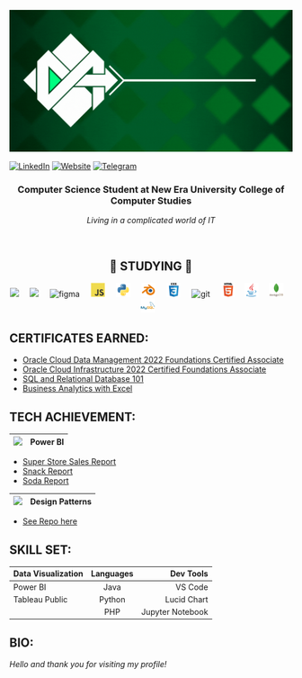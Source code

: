 ![MasterHead](https://github.com/VemAiensi/VemAiensi/blob/main/Assets/GitHub%20Banner.gif)

<p align="left">
    <a href="https://www.linkedin.com/in/vem-aiensi-a-marasigan-869027258/">
        <img src="https://img.shields.io/badge/linkedin-%230077B5.svg?style=for-the-badge&logo=linkedin&logoColor=white" alt="LinkedIn"></a>
    <a href="mailto: vem.aiensi@gmail.com">
        <img src="https://img.shields.io/badge/Gmail-D14836?style=for-the-badge&logo=gmail&logoColor=white" alt="Website"></a>
    <a href="https://t.me/Vinc3203">
        <img src="https://img.shields.io/badge/Telegram-2CA5E0?style=for-the-badge&logo=telegram&logoColor=white" alt="Telegram"></a>
</p>

<h3 align="center">Computer Science Student at New Era University College of Computer Studies</h3>
<p align="center"><i>Living in a complicated world of IT</i></p>

<br>


<h2 align="Center">📖 STUDYING 📖</h2>

<p align="center" >
  <img src="https://img.icons8.com/?size=100&id=Ny0t2MYrJ70p&format=png&color=000000" width="5%"/> &nbsp &nbsp
  <img src="https://img.icons8.com/?size=100&id=9Kvi1p1F0tUo&format=png&color=000000"  width="5%"/> &nbsp &nbsp
  <img src="https://www.vectorlogo.zone/logos/figma/figma-icon.svg" alt="figma" width="5%"/> &nbsp &nbsp
  <img src="https://raw.githubusercontent.com/devicons/devicon/master/icons/javascript/javascript-original.svg" alt="javascript" width="5%"/>   &nbsp &nbsp
  <img src="https://raw.githubusercontent.com/devicons/devicon/master/icons/python/python-original.svg" alt="python" width="5%"/>   &nbsp &nbsp
  <img src="https://github.com/VemAiensi/VemAiensi/blob/main/Assets/blender_icon_64x64.png" alt="blender" width="5%"/> &nbsp &nbsp
  <img src="https://raw.githubusercontent.com/devicons/devicon/master/icons/css3/css3-original-wordmark.svg" alt="css3" width="5%"/> &nbsp &nbsp
  <img src="https://www.vectorlogo.zone/logos/git-scm/git-scm-icon.svg" alt="git" width="5%"/> &nbsp &nbsp
  <img src="https://raw.githubusercontent.com/devicons/devicon/master/icons/html5/html5-original-wordmark.svg" alt="html5" width="5%"/>&nbsp &nbsp
  <img src="https://raw.githubusercontent.com/devicons/devicon/master/icons/java/java-original.svg" alt="java" width="5%"/>  &nbsp &nbsp
  <img src="https://raw.githubusercontent.com/devicons/devicon/master/icons/mongodb/mongodb-original-wordmark.svg" alt="mongodb" width="5%"/>  &nbsp &nbsp
  <img src="https://raw.githubusercontent.com/devicons/devicon/master/icons/mysql/mysql-original-wordmark.svg" alt="mysql" width="5%"/>&nbsp &nbsp
</p>



## CERTIFICATES EARNED:

* [Oracle Cloud Data Management 2022 Foundations Certified Associate](https://catalog-education.oracle.com/pls/certview/sharebadge?id=9A7C6DC465649783402FD05DE8EF133AE9EAF50961B0F42AB159DA4CD077D7B3)
* [Oracle Cloud Infrastructure 2022 Certified Foundations Associate](https://catalog-education.oracle.com/pls/certview/sharebadge?id=F02DB10C92813FBF882F32E11E1E2FA934891415BD572E2082CE52C861492B60)
* [SQL and Relational Database 101](https://courses.cognitiveclass.ai/certificates/16fec48d0d16496ca59defe1e5b2c92b)
* [Business Analytics with Excel](https://simpli-web.app.link/e/G4wPXQ2M8Kb)


## TECH ACHIEVEMENT:
| <img src="https://img.icons8.com/?size=100&id=Ny0t2MYrJ70p&format=png&color=000000" width="15"/> | Power BI |
| --- | --- |

* [Super Store Sales Report](https://app.powerbi.com/view?r=eyJrIjoiMTNkMmJjZGItZWY4YS00YWUzLThmOGQtZGMyMTE2MWMzMzFlIiwidCI6ImE2NDgxYzM0LTU4MjItNDMyNy1iYjU5LWI5NDAyOTEzOTIxMyIsImMiOjEwfQ%3D%3D)
* [Snack Report](https://app.powerbi.com/view?r=eyJrIjoiMWQ0YmIzYjItNTYyZC00MDA2LTgxMWUtNWFjYmZjMTBiYTcxIiwidCI6ImE2NDgxYzM0LTU4MjItNDMyNy1iYjU5LWI5NDAyOTEzOTIxMyIsImMiOjEwfQ%3D%3D)
* [Soda Report](https://app.powerbi.com/view?r=eyJrIjoiYzIxM2EzZDctMzdiMy00OGRmLTg5NDItYjUxODVmMDVmZTFjIiwidCI6ImE2NDgxYzM0LTU4MjItNDMyNy1iYjU5LWI5NDAyOTEzOTIxMyIsImMiOjEwfQ%3D%3D&embedImagePlaceholder=true)

| <img src="https://img.icons8.com/?size=100&id=120409&format=png&color=000000" width="15"/> | Design Patterns
|---|---|
* [See Repo here](https://github.com/VemAiensi/Design-Patterns-Journey)

## SKILL SET:
| Data Visualization | Languages | Dev Tools |
| :--- | :---: | ---: |
|  Power BI | Java | VS Code |
| Tableau Public | Python | Lucid Chart |
| | PHP | Jupyter Notebook|



## BIO:

*Hello and thank you for visiting my profile!*



